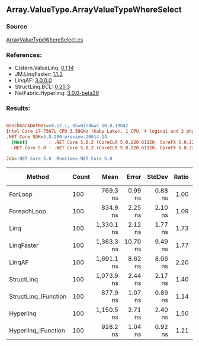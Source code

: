 ﻿## Array.ValueType.ArrayValueTypeWhereSelect

### Source
[ArrayValueTypeWhereSelect.cs](../LinqBenchmarks/Array/ValueType/ArrayValueTypeWhereSelect.cs)

### References:
- Cistern.ValueLinq: [0.1.14](https://www.nuget.org/packages/Cistern.ValueLinq/0.1.14)
- JM.LinqFaster: [1.1.2](https://www.nuget.org/packages/JM.LinqFaster/1.1.2)
- LinqAF: [3.0.0.0](https://www.nuget.org/packages/LinqAF/3.0.0.0)
- StructLinq.BCL: [0.25.3](https://www.nuget.org/packages/StructLinq.BCL/0.25.3)
- NetFabric.Hyperlinq: [3.0.0-beta29](https://www.nuget.org/packages/NetFabric.Hyperlinq/3.0.0-beta29)

### Results:
``` ini

BenchmarkDotNet=v0.12.1, OS=Windows 10.0.19042
Intel Core i7-7567U CPU 3.50GHz (Kaby Lake), 1 CPU, 4 logical and 2 physical cores
.NET Core SDK=5.0.200-preview.20614.14
  [Host]        : .NET Core 5.0.2 (CoreCLR 5.0.220.61120, CoreFX 5.0.220.61120), X64 RyuJIT
  .NET Core 5.0 : .NET Core 5.0.2 (CoreCLR 5.0.220.61120, CoreFX 5.0.220.61120), X64 RyuJIT

Job=.NET Core 5.0  Runtime=.NET Core 5.0  

```
|               Method | Count |       Mean |    Error |  StdDev | Ratio |  Gen 0 | Gen 1 | Gen 2 | Allocated |
|--------------------- |------ |-----------:|---------:|--------:|------:|-------:|------:|------:|----------:|
|              ForLoop |   100 |   769.3 ns |  0.99 ns | 0.88 ns |  1.00 |      - |     - |     - |         - |
|          ForeachLoop |   100 |   834.9 ns |  2.25 ns | 2.10 ns |  1.09 |      - |     - |     - |         - |
|                 Linq |   100 | 1,330.1 ns |  2.12 ns | 1.77 ns |  1.73 | 0.0801 |     - |     - |     168 B |
|           LinqFaster |   100 | 1,363.3 ns | 10.70 ns | 9.49 ns |  1.77 | 2.8896 |     - |     - |    6048 B |
|               LinqAF |   100 | 1,691.1 ns |  8.62 ns | 8.06 ns |  2.20 |      - |     - |     - |         - |
|           StructLinq |   100 | 1,073.9 ns |  2.44 ns | 2.17 ns |  1.40 | 0.0305 |     - |     - |      64 B |
| StructLinq_IFunction |   100 |   877.9 ns |  1.07 ns | 0.89 ns |  1.14 |      - |     - |     - |         - |
|            Hyperlinq |   100 | 1,150.5 ns |  2.71 ns | 2.40 ns |  1.50 |      - |     - |     - |         - |
|  Hyperlinq_IFunction |   100 |   928.2 ns |  1.04 ns | 0.92 ns |  1.21 |      - |     - |     - |         - |
